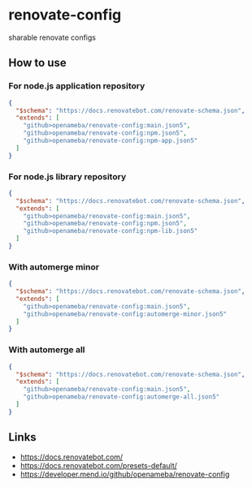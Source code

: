 # renovate-config

sharable renovate configs

## How to use

### For node.js application repository

```json
{
  "$schema": "https://docs.renovatebot.com/renovate-schema.json",
  "extends": [
    "github>openameba/renovate-config:main.json5",
    "github>openameba/renovate-config:npm.json5",
    "github>openameba/renovate-config:npm-app.json5"
  ]
}
```

### For node.js library repository

```json
{
  "$schema": "https://docs.renovatebot.com/renovate-schema.json",
  "extends": [
    "github>openameba/renovate-config:main.json5",
    "github>openameba/renovate-config:npm.json5",
    "github>openameba/renovate-config:npm-lib.json5"
  ]
}
```

### With automerge minor

```json
{
  "$schema": "https://docs.renovatebot.com/renovate-schema.json",
  "extends": [
    "github>openameba/renovate-config:main.json5",
    "github>openameba/renovate-config:automerge-minor.json5"
  ]
}
```

### With automerge all

```json
{
  "$schema": "https://docs.renovatebot.com/renovate-schema.json",
  "extends": [
    "github>openameba/renovate-config:main.json5",
    "github>openameba/renovate-config:automerge-all.json5"
  ]
}
```

## Links

- https://docs.renovatebot.com/
- https://docs.renovatebot.com/presets-default/
- https://developer.mend.io/github/openameba/renovate-config
